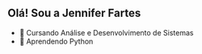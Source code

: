 ## Olá! Sou a Jennifer Fartes

- 🔭 Cursando Análise e Desenvolvimento de Sistemas
- 🌱 Aprendendo Python

